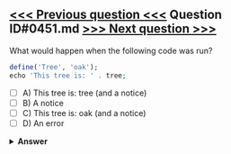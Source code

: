 [<<< Previous question <<<](0450.md)   Question ID#0451.md   [>>> Next question >>>](0452.md)
---

What would happen when the following code was run?
```php
define('Tree', 'oak');
echo 'This tree is: ' . tree;
```

- [ ] A) This tree is: tree (and a notice)
- [ ] B) A notice
- [ ] C) This tree is: oak (and a notice)
- [ ] D) An error

<details><summary><b>Answer</b></summary>
<p>
  Answer: <strong>A</strong>
</p>
</details>

